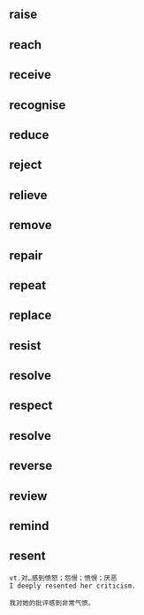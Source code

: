 ## raise
## reach
## receive
## recognise
## reduce
## reject
## relieve
## remove
## repair
## repeat
## replace
## resist
## resolve
## respect
## resolve
## reverse
## review
## remind

## resent
```
vt.对…感到愤怒；怨恨；愤恨；厌恶
I deeply resented her criticism.

我对她的批评感到非常气愤。
```
